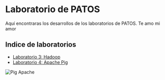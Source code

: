 # Laboratorio de PATOS

Aquí encontraras los desarrollos de los laboratorios de PATOS. Te amo mi amor

## Indice de laboratorios

- <a href="https://github.com/Mezosky/Labs_PATOS/tree/main/Lab3">Laboratorio 3: Hadoop</a>
- <a href="https://github.com/Mezosky/Labs_PATOS/tree/main/Lab4">Laboratorio 4: Apache Pig</a>

![Pig Apache](https://download.pingcap.com/images/blog/batch-processing-massive-data-much-quicker-with-tispark.jpg)